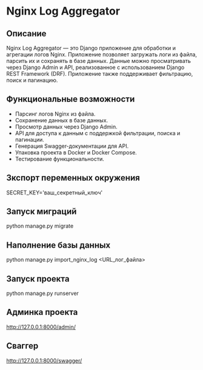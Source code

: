# Nginx Log Aggregator

## Описание

Nginx Log Aggregator — это Django приложение для обработки и агрегации логов Nginx. Приложение позволяет загружать логи из файла, парсить их и сохранять в базе данных. Данные можно просматривать через Django Admin и API, реализованное с использованием Django REST Framework (DRF). Приложение также поддерживает фильтрацию, поиск и пагинацию.

## Функциональные возможности

- Парсинг логов Nginx из файла.
- Сохранение данных в базе данных.
- Просмотр данных через Django Admin.
- API для доступа к данным с поддержкой фильтрации, поиска и пагинации.
- Генерация Swagger-документации для API.
- Упаковка проекта в Docker и Docker Compose.
- Тестирование функциональности.

## Зкспорт переменных окружения
SECRET_KEY='ваш_секретный_ключ'

## Запуск миграций
python manage.py migrate

## Наполнение базы данных
python manage.py import_nginx_log <URL_лог_файла>

## Запуск проекта
python manage.py runserver

## Админка проекта
http://127.0.0.1:8000/admin/
## Сваггер
http://127.0.0.1:8000/swagger/